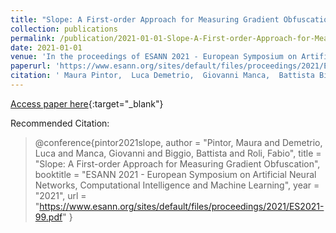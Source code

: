 ```yaml
---
title: "Slope: A First-order Approach for Measuring Gradient Obfuscation"
collection: publications
permalink: /publication/2021-01-01-Slope-A-First-order-Approach-for-Measuring-Gradient-Obfuscation
date: 2021-01-01
venue: 'In the proceedings of ESANN 2021 - European Symposium on Artificial Neural Networks, Computational Intelligence and Machine Learning'
paperurl: 'https://www.esann.org/sites/default/files/proceedings/2021/ES2021-99.pdf'
citation: ' Maura Pintor,  Luca Demetrio,  Giovanni Manca,  Battista Biggio,  Fabio Roli, &quot;Slope: A First-order Approach for Measuring Gradient Obfuscation.&quot; In the proceedings of ESANN 2021 - European Symposium on Artificial Neural Networks, Computational Intelligence and Machine Learning, 2021.'
---
```

[Access paper here](https://www.esann.org/sites/default/files/proceedings/2021/ES2021-99.pdf){:target="_blank"}

Recommended Citation: 
>@conference{pintor2021slope,
    author = "Pintor, Maura and Demetrio, Luca and Manca, Giovanni and Biggio, Battista and Roli, Fabio",
    title = "Slope: A First-order Approach for Measuring Gradient Obfuscation",
    booktitle = "ESANN 2021 - European Symposium on Artificial Neural Networks, Computational Intelligence and Machine Learning",
    year = "2021",
    url = "https://www.esann.org/sites/default/files/proceedings/2021/ES2021-99.pdf"
}
